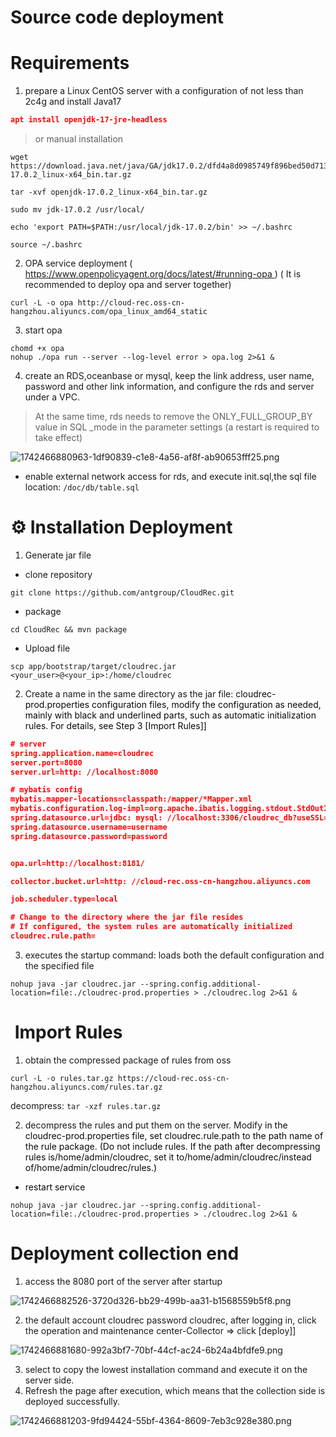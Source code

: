 # Source code deployment

# Requirements

1. prepare a Linux CentOS server with a configuration of not less than 2c4g and install Java17

```json
apt install openjdk-17-jre-headless 
```

> or manual installation
>

```shell
wget https://download.java.net/java/GA/jdk17.0.2/dfd4a8d0985749f896bed50d7138ee7f/8/GPL/openjdk-17.0.2_linux-x64_bin.tar.gz

tar -xvf openjdk-17.0.2_linux-x64_bin.tar.gz

sudo mv jdk-17.0.2 /usr/local/

echo 'export PATH=$PATH:/usr/local/jdk-17.0.2/bin' >> ~/.bashrc

source ~/.bashrc
```

2. OPA service
   deployment ( [https://www.openpolicyagent.org/docs/latest/#running-opa ](https://www.openpolicyagent.org/docs/latest/#running-opa)) (
   It is recommended to deploy opa and server together)

```shell
curl -L -o opa http://cloud-rec.oss-cn-hangzhou.aliyuncs.com/opa_linux_amd64_static
```

3. start opa

```shell
chomd +x opa
nohup ./opa run --server --log-level error > opa.log 2>&1 &
```

4. create an RDS,oceanbase or mysql, keep the link address, user name, password and other link information, and
   configure the rds and server under a VPC.

> At the same time, rds needs to remove the ONLY_FULL_GROUP_BY value in SQL _mode in the parameter settings (a restart
> is required to take effect)
>

![1742466880963-1df90839-c1e8-4a56-af8f-ab90653fff25.png](./img/kAQLq4-kvdz3norp/1742466880963-1df90839-c1e8-4a56-af8f-ab90653fff25-411660.png)

+ enable external network access for rds, and execute init.sql,the sql file location: `/doc/db/table.sql`

# ⚙️ Installation Deployment

1. Generate jar file

+ clone repository

```shell
git clone https://github.com/antgroup/CloudRec.git
```

+ package

```shell
cd CloudRec && mvn package
```

+ Upload file

```shell
scp app/bootstrap/target/cloudrec.jar <your_user>@<your_ip>:/home/cloudrec
```

2. Create a name in the same directory as the jar file: <font style="color:#080808;background-color:#ffffff;">
   cloudrec-prod.properties configuration files, modify the configuration as needed, mainly with black and underlined
   parts, such as automatic initialization rules. For details, see Step 3 [Import Rules]] </font>

```json
# server
spring.application.name=cloudrec
server.port=8080
server.url=http: //localhost:8080

# mybatis config
mybatis.mapper-locations=classpath:/mapper/*Mapper.xml
mybatis.configuration.log-impl=org.apache.ibatis.logging.stdout.StdOutImpl
spring.datasource.url=jdbc: mysql: //localhost:3306/cloudrec_db?useSSL=false&serverTimezone=Asia/Shanghai&allowPublicKeyRetrieval=true
spring.datasource.username=username
spring.datasource.password=password


opa.url=http://localhost:8181/

collector.bucket.url=http: //cloud-rec.oss-cn-hangzhou.aliyuncs.com

job.scheduler.type=local

# Change to the directory where the jar file resides
# If configured, the system rules are automatically initialized
cloudrec.rule.path=
```

3. executes the startup command: loads both the default configuration and the specified file

```shell
nohup java -jar cloudrec.jar --spring.config.additional-location=file:./cloudrec-prod.properties > ./cloudrec.log 2>&1 &
```

# ️ Import Rules

1. obtain the compressed package of rules from oss

```shell
curl -L -o rules.tar.gz https://cloud-rec.oss-cn-hangzhou.aliyuncs.com/rules.tar.gz
```

decompress: `tar -xzf rules.tar.gz `

2. decompress the rules and put them on the server. Modify <font style="color:#080808;background-color:#ffffff;">in the
   cloudrec-prod.properties file, set cloudrec.rule.path to the path name of the rule package. (Do not include rules. If
   the path after decompressing rules is/home/admin/cloudrec, set it to/home/admin/cloudrec/instead
   of/home/admin/cloudrec/rules.) </font>

+ <font style="color:#080808;background-color:#ffffff;">restart service </font>

```shell
nohup java -jar cloudrec.jar --spring.config.additional-location=file:./cloudrec-prod.properties > ./cloudrec.log 2>&1 &
```

# Deployment collection end

1. access the 8080 port of the server after startup

![1742466882526-3720d326-bb29-499b-aa31-b1568559b5f8.png](./img/kAQLq4-kvdz3norp/1742466882526-3720d326-bb29-499b-aa31-b1568559b5f8-058049.png)

2. the default account cloudrec password cloudrec, after logging in, click the operation and maintenance
   center-Collector =&gt; click [deploy]]

![1742466881680-992a3bf7-70bf-44cf-ac24-6b24a4bfdfe9.png](./img/kAQLq4-kvdz3norp/1742466881680-992a3bf7-70bf-44cf-ac24-6b24a4bfdfe9-600580.png)

3. select to copy the lowest installation command and execute it on the server side.
4. Refresh the page after execution, which means that the collection side is deployed successfully.

![1742466881203-9fd94424-55bf-4364-8609-7eb3c928e380.png](./img/kAQLq4-kvdz3norp/1742466881203-9fd94424-55bf-4364-8609-7eb3c928e380-430404.png)







